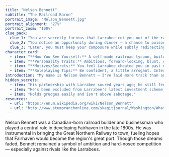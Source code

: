 ```yaml
---
title: "Nelson Bennett"
subtitle: "The Railroad Baron"
portrait_image: "Nelson_Bennett.jpg"
portrait_alignment: "27%"
portrait_zoom: "100%"
clue_pack:
  clue_1: "You are secretly furious that Larrabee cut you out of the railroad deal."
  clue_2: "You notice an opportunity during dinner — a chance to poison Larrabee's drink unnoticed."
  clue_3: "Later, you must keep your composure while subtly redirecting suspicion onto others."
character_card:
  - item: "**How You See Yourself:** A self-made railroad tycoon, builder of empires, and co-developer of Fairhaven with Larrabee — no one knows railroads like you. Without you, Fairhaven would never have mattered."
  - item: "**Personality Traits:** Ambitious, forward-looking, blunt, competitive, and proud. You hate losing face."
  - item: "**Motives/Secrets:** You feel Larrabee cheated you in past deals and cut you out of new opportunities. You've sworn to get even, one way or another."
  - item: "**Roleplaying Tips:** Be confident, a little arrogant. Interrupt others. Drop hints about betrayals in business. Defend yourself fiercely if accused."
introduction: "My name is Nelson Bennett — I've laid more track than any man west of the Mississippi, and I brought the Great Northern Railroad here to Fairhaven. Some say I have rivals at this table, but business is never for the faint of heart."
hidden_secrets:
  - item: "His partnership with Larrabee soured years ago; he still feels cheated."
  - item: "He's been excluded from Larrabee's latest investment scheme, which threatens to undermine his own ventures."
  - item: "Holds grudges easily and isn't above sabotage."
resources:
  - url: "https://en.m.wikipedia.org/wiki/Nelson_Bennett"
  - url: "http://www.stumpranchonline.com/skagitjournal/Washington/Whatcom/Fairhaven/Wilkeson12-Bennett.html"
---
```


Nelson Bennett was a Canadian-born railroad builder and businessman who played a central role in developing Fairhaven in the late 1800s. He was instrumental in bringing the Great Northern Railway to town, fueling hopes that Fairhaven would become the region's great port. Though those dreams faded, Bennett remained a symbol of ambition and hard-nosed competition — especially against rivals like the Larrabees.